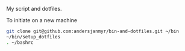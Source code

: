 My script and dotfiles.

To initiate on a new machine

```sh
git clone git@github.com:andersjanmyr/bin-and-dotfiles.git ~/bin
~/bin/setup_dotfiles
. ~/bashrc
```
